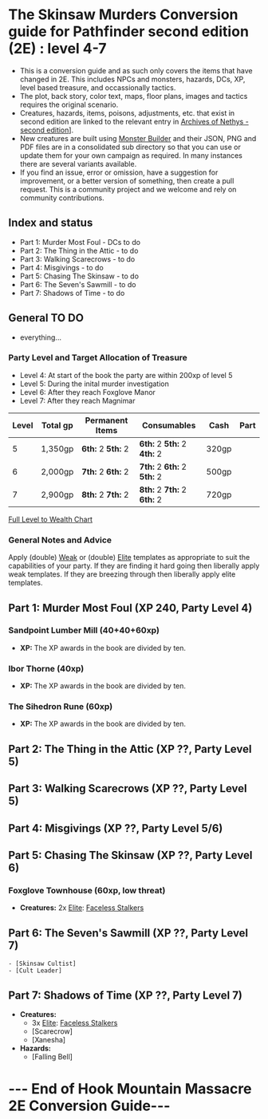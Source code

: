 # The Skinsaw Murders Conversion guide for Pathfinder second edition (2E) : level 4-7

  - This is a conversion guide and as such only covers the items that have changed in 2E. This includes NPCs and monsters, hazards, DCs, XP, level based treasure, and occassionally tactics.
  - The plot, back story, color text, maps, floor plans, images and tactics requires the original scenario.
  - Creatures, hazards, items, poisons, adjustments, etc. that exist in second edition are linked to the relevant entry in [Archives of Nethys - second edition](https://2e.aonprd.com/)].
  - New creatures are built using [Monster Builder](http://monster.pf2.tools/) and their JSON, PNG and PDF files are in a consolidated sub directory so that you can use or update them for your own campaign as required. In many instances there are several variants available.
  - If you find an issue, error or omission, have a suggestion for improvement, or a better version of something, then create a pull request. This is a community project and we welcome and rely on community contributions.

## Index and status
  - Part 1: Murder Most Foul - DCs to do
  - Part 2: The Thing in the Attic - to do
  - Part 3: Walking Scarecrows - to do
  - Part 4: Misgivings - to do
  - Part 5: Chasing The Skinsaw - to do
  - Part 6: The Seven's Sawmill - to do
  - Part 7: Shadows of Time - to do

## General TO DO
  - everything...
  
### Party Level and Target Allocation of Treasure

- Level 4: At start of the book the party are within 200xp of level 5
- Level 5: During the inital murder investigation
- Level 6: After they reach Foxglove Manor
- Level 7: After they reach Magnimar

Level | Total gp | Permanent Items         | Consumables                        | Cash    | Part
------|----------|-------------------------|------------------------------------|---------|-----
  5   | 1,350gp  | **6th:** 2 **5th:** 2   | **6th:** 2 **5th:** 2 **4th:** 2   |   320gp | 
  6   | 2,000gp  | **7th:** 2 **6th:** 2   | **7th:** 2 **6th:** 2 **5th:** 2   |   500gp | 
  7   | 2,900gp  | **8th:** 2 **7th:** 2   | **8th:** 2 **7th:** 2 **6th:** 2   |   720gp | 


[Full Level to Wealth Chart](http://2e.aonprd.com/Rules.aspx?ID=581)

### General Notes and Advice

Apply (double) [Weak](http://2e.aonprd.com/Rules.aspx?ID=791) or (double) [Elite](http://2e.aonprd.com/Rules.aspx?ID=790) templates as appropriate to suit the capabilities of your party. 
If they are finding it hard going then liberally apply weak templates. 
If they are breezing through then liberally apply elite templates. 

## Part 1: Murder Most Foul (XP 240, Party Level 4)

### Sandpoint Lumber Mill (40+40+60xp)

  - **XP:** The XP awards in the book are divided by ten.

### Ibor Thorne (40xp)

  - **XP:** The XP awards in the book are divided by ten.

### The Sihedron Rune (60xp)

  - **XP:** The XP awards in the book are divided by ten.

## Part 2: The Thing in the Attic (XP ??, Party Level 5)

## Part 3: Walking Scarecrows (XP ??, Party Level 5)

## Part 4: Misgivings (XP ??, Party Level 5/6)

## Part 5: Chasing The Skinsaw (XP ??, Party Level 6)

### Foxglove Townhouse (60xp, low threat)

  - **Creatures:** 2x [Elite](http://2e.aonprd.com/Rules.aspx?ID=790): [Faceless Stalkers](http://2e.aonprd.com/Monsters.aspx?ID=4)

## Part 6: The Seven's Sawmill (XP ??, Party Level 7)

    - [Skinsaw Cultist]
    - [Cult Leader]

## Part 7: Shadows of Time (XP ??, Party Level 7)

  - **Creatures:**
    - 3x [Elite](http://2e.aonprd.com/Rules.aspx?ID=790): [Faceless Stalkers](http://2e.aonprd.com/Monsters.aspx?ID=4)
    - [Scarecrow]
    - [Xanesha]
  - **Hazards:**
    - [Falling Bell]

# --- End of Hook Mountain Massacre 2E Conversion Guide---
